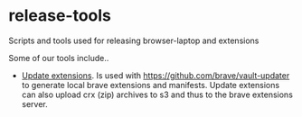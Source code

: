 # release-tools

Scripts and tools used for releasing browser-laptop and extensions

Some of our tools include..
- [Update extensions](https://github.com/brave/release-tools/blob/master/bin/updateExtensions.js#L7). Is used with https://github.com/brave/vault-updater to generate local brave extensions and manifests. Update extensions can also upload crx (zip) archives to s3 and thus to the brave extensions server.

